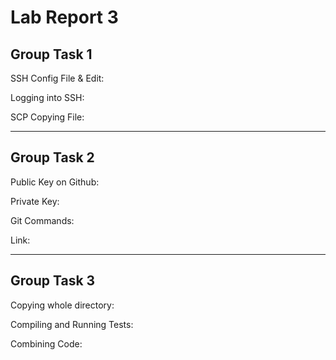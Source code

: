 # Lab Report 3
## Group Task 1
SSH Config File & Edit:

Logging into SSH:

SCP Copying File:

---
## Group Task 2
Public Key on Github:

Private Key:

Git Commands:

Link:

---
## Group Task 3
Copying whole directory:

Compiling and Running Tests:

Combining Code: